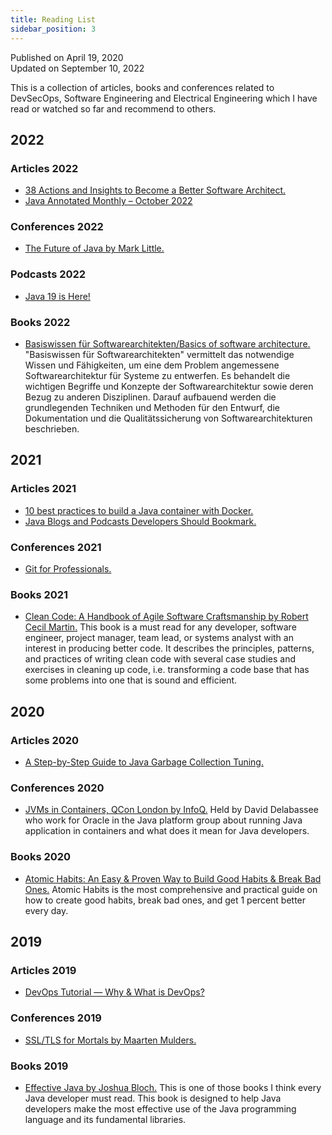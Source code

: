 ```yaml
---
title: Reading List
sidebar_position: 3
---
```


Published on April 19, 2020  
Updated on September 10, 2022

This is a collection of articles, books and conferences related to DevSecOps, Software Engineering and Electrical Engineering which I have read or watched so far and recommend to others.

## 2022
### Articles 2022
- [38 Actions and Insights to Become a Better Software Architect.](https://medium.com/hackernoon/38-actions-and-insights-to-become-a-better-software-architect-f135e2de9a1b)
- [Java Annotated Monthly – October 2022](https://blog.jetbrains.com/idea/2022/10/java-annotated-monthly-october-2022/)
### Conferences 2022
- [The Future of Java by Mark Little.](https://www.youtube.com/watch?v=5n9PqIUObLA)
### Podcasts 2022
- [Java 19 is Here!](https://inside.java/2022/09/20/podcast-026/)
### Books 2022
- [Basiswissen für Softwarearchitekten/Basics of software architecture.](https://www.thalia.de/shop/home/artikeldetails/A1058079863) "Basiswissen für Softwarearchitekten" vermittelt das notwendige Wissen und Fähigkeiten, um eine dem Problem angemessene Softwarearchitektur für Systeme zu entwerfen. Es behandelt die wichtigen Begriffe und Konzepte der Softwarearchitektur sowie deren Bezug zu anderen Disziplinen. Darauf aufbauend werden die grundlegenden Techniken und Methoden für den Entwurf, die Dokumentation und die Qualitätssicherung von Softwarearchitekturen beschrieben.

## 2021
### Articles 2021
- [10 best practices to build a Java container with Docker.](https://snyk.io/blog/best-practices-to-build-java-containers-with-docker/)
- [Java Blogs and Podcasts Developers Should Bookmark.](https://dzone.com/articles/java-blogs-and-podcasts-developers-should-bookmark)
### Conferences 2021
- [Git for Professionals.](https://youtu.be/Uszj_k0DGsg)
### Books 2021
- [Clean Code: A Handbook of Agile Software Craftsmanship by Robert Cecil Martin.](https://g.co/kgs/AZV43i) This book is a must read for any developer, software engineer, project manager, team lead, or systems analyst with an interest in producing better code. It describes the principles, patterns, and practices of writing clean code with several case studies and exercises in cleaning up code, i.e. transforming a code base that has some problems into one that is sound and efficient.

## 2020
### Articles 2020
- [A Step-by-Step Guide to Java Garbage Collection Tuning.](https://sematext.com/blog/java-garbage-collection-tuning/)
### Conferences 2020
- [JVMs in Containers, QCon London by InfoQ.](https://www.infoq.com/presentations/openjdk-containers/) Held by David Delabassee who work for Oracle in the Java platform group about running Java application in containers and what does it mean for Java developers.
### Books 2020
- [Atomic Habits: An Easy & Proven Way to Build Good Habits & Break Bad Ones.](https://jamesclear.com/atomic-habits) Atomic Habits is the most comprehensive and practical guide on how to create good habits, break bad ones, and get 1 percent better every day. 

## 2019
### Articles 2019
- [DevOps Tutorial — Why & What is DevOps?](https://medium.com/edureka/devops-tutorial-89363dac9d3f)
### Conferences 2019
- [SSL/TLS for Mortals by Maarten Mulders.](https://www.youtube.com/watch?v=yJrJEvvW_HA)
### Books 2019
- [Effective Java by Joshua Bloch.](https://g.co/kgs/7uDD1P) This is one of those books I think every Java developer must read. This book is designed to help Java developers make the most effective use of the Java programming language and its fundamental libraries.
